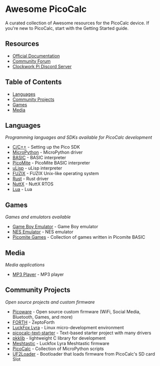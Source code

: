 # Awesome PicoCalc
A curated collection of Awesome resources for the PicoCalc device. If you're new to PicoCalc, start with the Getting Started guide.

## Resources
- [Official Documentation](https://github.com/clockworkpi/PicoCalc)
- [Community Forum](https://forum.clockworkpi.com/c/picocalc)
- [Clockwork Pi Discord Server](https://discord.gg/XKGGkPM)

## Table of Contents
- [Languages](#languages)
- [Community Projects](#community-projects)
- [Games](#games)
- [Media](#media)

## Languages
*Programming languages and SDKs available for PicoCalc development*
- [C/C++](https://github.com/clockworkpi/PicoCalc/blob/master/wiki/Setting-Up-the-Pico-SDK-on-Linux-for-Pico-Development.md) - Setting up the Pico SDK
- [MicroPython](https://github.com/zenodante/PicoCalc-micropython-driver) - MicroPython driver
- [BASIC](https://github.com/rlauzon54/PicoCalcBasic) - BASIC interpreter
- [PicoMite](https://github.com/clockworkpi/PicoCalc/tree/master/Code/PicoMite) - PicoMite BASIC interpreter
- [uLisp](https://github.com/clockworkpi/PicoCalc/tree/master/Code/uLisp) - uLisp interpreter
- [FUZIX](https://github.com/clockworkpi/PicoCalc/tree/master/Code/FUZIX) - FUZIX Unix-like operating system 
- [Rust](https://github.com/A-I-nstein/clockworkpi-picocalc-rust) - Rust driver 
- [NuttX](https://github.com/shtirlic/picocalc-nx) - NuttX RTOS
- [Lua](https://github.com/Lana-chan/picocalc_lua) - Lua


## Games
*Games and emulators available*
- [Game Boy Emulator](https://github.com/TheKiwil/PocketPico/tree/master) - Game Boy emulator
- [NES Emulator](https://github.com/clockworkpi/PicoCalc/tree/master/Code/NES) - NES emulator
- [Picomite Games](https://github.com/SacredSpud/PicoCalcGames) - Collection of games written in Picomite BASIC

## Media
*Media applications*
- [MP3 Player](https://github.com/clockworkpi/PicoCalc/tree/master/Code/MP3Player) - MP3 player

## Community Projects
*Open source projects and custom firmware*
- [Picoware](https://github.com/jblanked/Picoware) - Open source custom firmware (WiFi, Social Media, Bluetooth, Games, and more)
- [FORTH](https://github.com/tabemann/zeptoforth) - ZeptoForth
- [LuckFox Lyra](https://github.com/nekocharm/picocalc-luckfox-lyra) - Linux micro-development environment
- [picocalc-text-starter](https://github.com/BlairLeduc/picocalc-text-starter) - Text-based starter project with many drivers
- [pkklib](https://github.com/redbug26/pkklib) - lightweight C library for development
- [Meshtastic](https://github.com/markbirss/MeshCalc) - Luckfox Lyra Meshtastic firmware
- [PicoCalc](https://github.com/LofiFren/PicoCalc) - Collection of MicroPython scripts
- [UF2Loader](https://github.com/pelrun/uf2loader) - Bootloader that loads firmware from PicoCalc's SD card Slot
